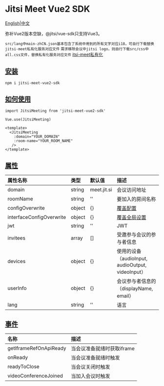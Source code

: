 # Jitsi Meet Vue2 SDK

[English](https://github.com/ccXxx1aoBai/jitsi-meet-vue2-sdk/blob/main/README.md)|[中文](https://github.com/ccXxx1aoBai/jitsi-meet-vue2-sdk/blob/main/README_zh.md)

<p>弥补Vue2版本空缺，@jitsi/vue-sdk只支持Vue3。</p>

`src/lang中main-zhCN.json基本包含了系统中用到的所有文字对应i18，可自行下载替换jitsi-meet私有化服务对应文件`
`需求移除会议中jitsi logo，则自行下载src/css中all.css文件，替换私有化服务对应文件`
[itsi-meet私有化](https://github.com/ccXxx1aoBai/docker-jitsi-meet-deployment)

## [安装](#install)
`
npm i jitsi-meet-vue2-sdk
`

##

## [如何使用](#use)
```
import JitsiMeeting from 'jitsi-meet-vue2-sdk'

Vue.use(JitsiMeeting)
```

```
<template>
  <JitsiMeeting
    :domain="YOUR_DOMAIN"
    :room-name="YOUR_ROOM_NAME"
   />
</template>
```

## [属性](#props)

| 属性名称                 | 类型   | 默认值      | 描述    |
| :--- | :----- | :---| :--- |
| domain                   | string | meet.jit.si | 会议访问地址  |
| roomName                 | string | '' | 要加入的房间名称 |
| configOverwrite          | object | {}  | [覆盖配置](https://github.com/jitsi/jitsi-meet/blob/master/config.js)               |
| interfaceConfigOverwrite | object | {}   | [覆盖全局设置](https://github.com/jitsi/jitsi-meet/blob/master/interface_config.js) |
| jwt                      | string | ''   | JWT|
| invitees                 | array  | []  | 受邀参与会议的参与者信息              |
| devices                  | object | {}   | 使用的设备（audioInput, audioOutput, videoInput）|
| userInfo                 | object | {}   | 会议参与者信息的（displayName, email）  |
| lang   | string | '' | 语言  |

## [事件](#events)

| 名称                   | 描述                         |
| :--------------------- | :--------------------------- |
| getIframeRefOnApiReady | 当会议准备就绪时获取iframe |
| onReady                | 当会议准备就绪时触发      |
| readyToClose           | 当会议关闭时触发          |
| videoConferenceJoined  | 当加入会议时触发         |

